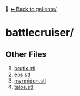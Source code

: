 📁 [⬅ Back to gallente/](../README.md)

# battlecruiser/


## Other Files
1. [brutix.stl](./brutix.stl)
2. [eos.stl](./eos.stl)
3. [myrmidon.stl](./myrmidon.stl)
4. [talos.stl](./talos.stl)